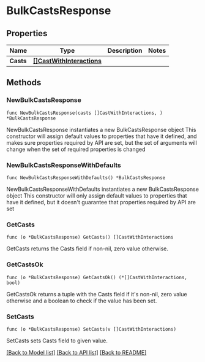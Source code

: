 # BulkCastsResponse

## Properties

Name | Type | Description | Notes
------------ | ------------- | ------------- | -------------
**Casts** | [**[]CastWithInteractions**](CastWithInteractions.md) |  | 

## Methods

### NewBulkCastsResponse

`func NewBulkCastsResponse(casts []CastWithInteractions, ) *BulkCastsResponse`

NewBulkCastsResponse instantiates a new BulkCastsResponse object
This constructor will assign default values to properties that have it defined,
and makes sure properties required by API are set, but the set of arguments
will change when the set of required properties is changed

### NewBulkCastsResponseWithDefaults

`func NewBulkCastsResponseWithDefaults() *BulkCastsResponse`

NewBulkCastsResponseWithDefaults instantiates a new BulkCastsResponse object
This constructor will only assign default values to properties that have it defined,
but it doesn't guarantee that properties required by API are set

### GetCasts

`func (o *BulkCastsResponse) GetCasts() []CastWithInteractions`

GetCasts returns the Casts field if non-nil, zero value otherwise.

### GetCastsOk

`func (o *BulkCastsResponse) GetCastsOk() (*[]CastWithInteractions, bool)`

GetCastsOk returns a tuple with the Casts field if it's non-nil, zero value otherwise
and a boolean to check if the value has been set.

### SetCasts

`func (o *BulkCastsResponse) SetCasts(v []CastWithInteractions)`

SetCasts sets Casts field to given value.



[[Back to Model list]](../README.md#documentation-for-models) [[Back to API list]](../README.md#documentation-for-api-endpoints) [[Back to README]](../README.md)


